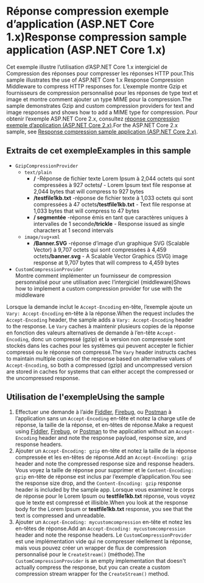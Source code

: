 # <a name="response-compression-sample-application-aspnet-core-1x"></a><span data-ttu-id="38d62-101">Réponse compression exemple d’application (ASP.NET Core 1.x)</span><span class="sxs-lookup"><span data-stu-id="38d62-101">Response compression sample application (ASP.NET Core 1.x)</span></span>

<span data-ttu-id="38d62-102">Cet exemple illustre l’utilisation d’ASP.NET Core 1.x intergiciel de Compression des réponses pour compresser les réponses HTTP pour.</span><span class="sxs-lookup"><span data-stu-id="38d62-102">This sample illustrates the use of ASP.NET Core 1.x Response Compression Middleware to compress HTTP responses for.</span></span> <span data-ttu-id="38d62-103">L’exemple montre Gzip et fournisseurs de compression personnalisé pour les réponses de type text et image et montre comment ajouter un type MIME pour la compression.</span><span class="sxs-lookup"><span data-stu-id="38d62-103">The sample demonstrates Gzip and custom compression providers for text and image responses and shows how to add a MIME type for compression.</span></span> <span data-ttu-id="38d62-104">Pour obtenir l’exemple ASP.NET Core 2.x, consultez [réponse compression exemple d’application (ASP.NET Core 2.x)](https://github.com/aspnet/AspNetCore.Docs/tree/master/aspnetcore/performance/response-compression/samples/2.x).</span><span class="sxs-lookup"><span data-stu-id="38d62-104">For the ASP.NET Core 2.x sample, see [Response compression sample application (ASP.NET Core 2.x)](https://github.com/aspnet/AspNetCore.Docs/tree/master/aspnetcore/performance/response-compression/samples/2.x).</span></span>

## <a name="examples-in-this-sample"></a><span data-ttu-id="38d62-105">Extraits de cet exemple</span><span class="sxs-lookup"><span data-stu-id="38d62-105">Examples in this sample</span></span>

* `GzipCompressionProvider`
  * `text/plain`
    * <span data-ttu-id="38d62-106">**/** -Réponse de fichier texte Lorem Ipsum à 2,044 octets qui sont compressées à 927 octets</span><span class="sxs-lookup"><span data-stu-id="38d62-106">**/** - Lorem Ipsum text file response at 2,044 bytes that will compress to 927 bytes</span></span>
    * <span data-ttu-id="38d62-107">**/testfile1kb.txt** -réponse de fichier texte à 1,033 octets qui sont compressées à 47 octets</span><span class="sxs-lookup"><span data-stu-id="38d62-107">**/testfile1kb.txt** - Text file response at 1,033 bytes that will compress to 47 bytes</span></span>
    * <span data-ttu-id="38d62-108">**/ segmentée** -réponse émis en tant que caractères uniques à intervalles de 1 seconde</span><span class="sxs-lookup"><span data-stu-id="38d62-108">**/trickle** - Response issued as single characters at 1 second intervals</span></span>
  * `image/svg+xml`
    * <span data-ttu-id="38d62-109">**/Banner.SVG** -réponse d’image d’un graphique SVG (Scalable Vector) à 9,707 octets qui sont compressées à 4,459 octets</span><span class="sxs-lookup"><span data-stu-id="38d62-109">**/banner.svg** - A Scalable Vector Graphics (SVG) image response at 9,707 bytes that will compress to 4,459 bytes</span></span>
* `CustomCompressionProvider`<br><span data-ttu-id="38d62-110">Montre comment implémenter un fournisseur de compression personnalisé pour une utilisation avec l’intergiciel (middleware)</span><span class="sxs-lookup"><span data-stu-id="38d62-110">Shows how to implement a custom compression provider for use with the middleware</span></span>

<span data-ttu-id="38d62-111">Lorsque la demande inclut le `Accept-Encoding` en-tête, l’exemple ajoute un `Vary: Accept-Encoding` en-tête à la réponse.</span><span class="sxs-lookup"><span data-stu-id="38d62-111">When the request includes the `Accept-Encoding` header, the sample adds a `Vary: Accept-Encoding` header to the response.</span></span> <span data-ttu-id="38d62-112">Le `Vary` caches à maintenir plusieurs copies de la réponse en fonction des valeurs alternatives de demande à l’en-tête `Accept-Encoding`, donc un compressé (gzip) et la version non compressée sont stockés dans les caches pour les systèmes qui peuvent accepter le fichier compressé ou le réponse non compressé.</span><span class="sxs-lookup"><span data-stu-id="38d62-112">The `Vary` header instructs caches to maintain multiple copies of the response based on alternative values of `Accept-Encoding`, so both a compressed (gzip) and uncompressed version are stored in caches for systems that can either accept the compressed or the uncompressed response.</span></span>

## <a name="using-the-sample"></a><span data-ttu-id="38d62-113">Utilisation de l'exemple</span><span class="sxs-lookup"><span data-stu-id="38d62-113">Using the sample</span></span>

1. <span data-ttu-id="38d62-114">Effectuer une demande à l’aide [Fiddler](https://www.telerik.com/fiddler), [Firebug](https://getfirebug.com/), ou [Postman](https://www.getpostman.com/) à l’application sans un `Accept-Encoding` en-tête et notez la charge utile de réponse, la taille de la réponse, et en-têtes de réponse.</span><span class="sxs-lookup"><span data-stu-id="38d62-114">Make a request using [Fiddler](https://www.telerik.com/fiddler), [Firebug](https://getfirebug.com/), or [Postman](https://www.getpostman.com/) to the application without an `Accept-Encoding` header and note the response payload, response size, and response headers.</span></span>
1. <span data-ttu-id="38d62-115">Ajouter un `Accept-Encoding: gzip` en-tête et notez la taille de la réponse compressée et les en-têtes de réponse.</span><span class="sxs-lookup"><span data-stu-id="38d62-115">Add an `Accept-Encoding: gzip` header and note the compressed response size and response headers.</span></span> <span data-ttu-id="38d62-116">Vous voyez la taille de réponse pour supprimer et le `Content-Encoding: gzip` en-tête de réponse est inclus par l’exemple d’application.</span><span class="sxs-lookup"><span data-stu-id="38d62-116">You see the response size drop, and the `Content-Encoding: gzip` response header is included by the sample app.</span></span> <span data-ttu-id="38d62-117">Lorsque vous examinez le corps de réponse pour le Lorem Ipsum ou **testfile1kb.txt** réponse, vous voyez que le texte est compressé et illisible.</span><span class="sxs-lookup"><span data-stu-id="38d62-117">When you look at the response body for the Lorem Ipsum or **testfile1kb.txt** response, you see that the text is compressed and unreadable.</span></span>
1. <span data-ttu-id="38d62-118">Ajouter un `Accept-Encoding: mycustomcompression` en-tête et notez les en-têtes de réponse.</span><span class="sxs-lookup"><span data-stu-id="38d62-118">Add an `Accept-Encoding: mycustomcompression` header and note the response headers.</span></span> <span data-ttu-id="38d62-119">Le `CustomCompressionProvider` est une implémentation vide qui ne compresser réellement la réponse, mais vous pouvez créer un wrapper de flux de compression personnalisé pour le `CreateStream()` (méthode).</span><span class="sxs-lookup"><span data-stu-id="38d62-119">The `CustomCompressionProvider` is an empty implementation that doesn't actually compress the response, but you can create a custom compression stream wrapper for the `CreateStream()` method.</span></span>
